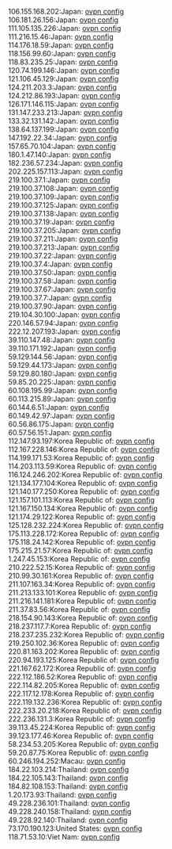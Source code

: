106.155.168.202:Japan: [ovpn config](vpn/106_155_168_202.ovpn)  
106.181.26.156:Japan: [ovpn config](vpn/106_181_26_156.ovpn)  
111.105.135.226:Japan: [ovpn config](vpn/111_105_135_226.ovpn)  
111.216.15.46:Japan: [ovpn config](vpn/111_216_15_46.ovpn)  
114.176.18.59:Japan: [ovpn config](vpn/114_176_18_59.ovpn)  
118.156.99.60:Japan: [ovpn config](vpn/118_156_99_60.ovpn)  
118.83.235.25:Japan: [ovpn config](vpn/118_83_235_25.ovpn)  
120.74.199.146:Japan: [ovpn config](vpn/120_74_199_146.ovpn)  
121.106.45.129:Japan: [ovpn config](vpn/121_106_45_129.ovpn)  
124.211.203.3:Japan: [ovpn config](vpn/124_211_203_3.ovpn)  
124.212.86.193:Japan: [ovpn config](vpn/124_212_86_193.ovpn)  
126.171.146.115:Japan: [ovpn config](vpn/126_171_146_115.ovpn)  
131.147.233.213:Japan: [ovpn config](vpn/131_147_233_213.ovpn)  
133.32.131.142:Japan: [ovpn config](vpn/133_32_131_142.ovpn)  
138.64.137.199:Japan: [ovpn config](vpn/138_64_137_199.ovpn)  
147.192.22.34:Japan: [ovpn config](vpn/147_192_22_34.ovpn)  
157.65.70.104:Japan: [ovpn config](vpn/157_65_70_104.ovpn)  
180.1.47.140:Japan: [ovpn config](vpn/180_1_47_140.ovpn)  
182.236.57.234:Japan: [ovpn config](vpn/182_236_57_234.ovpn)  
202.225.157.113:Japan: [ovpn config](vpn/202_225_157_113.ovpn)  
219.100.37.1:Japan: [ovpn config](vpn/219_100_37_1.ovpn)  
219.100.37.108:Japan: [ovpn config](vpn/219_100_37_108.ovpn)  
219.100.37.109:Japan: [ovpn config](vpn/219_100_37_109.ovpn)  
219.100.37.125:Japan: [ovpn config](vpn/219_100_37_125.ovpn)  
219.100.37.138:Japan: [ovpn config](vpn/219_100_37_138.ovpn)  
219.100.37.19:Japan: [ovpn config](vpn/219_100_37_19.ovpn)  
219.100.37.205:Japan: [ovpn config](vpn/219_100_37_205.ovpn)  
219.100.37.211:Japan: [ovpn config](vpn/219_100_37_211.ovpn)  
219.100.37.213:Japan: [ovpn config](vpn/219_100_37_213.ovpn)  
219.100.37.22:Japan: [ovpn config](vpn/219_100_37_22.ovpn)  
219.100.37.4:Japan: [ovpn config](vpn/219_100_37_4.ovpn)  
219.100.37.50:Japan: [ovpn config](vpn/219_100_37_50.ovpn)  
219.100.37.58:Japan: [ovpn config](vpn/219_100_37_58.ovpn)  
219.100.37.67:Japan: [ovpn config](vpn/219_100_37_67.ovpn)  
219.100.37.7:Japan: [ovpn config](vpn/219_100_37_7.ovpn)  
219.100.37.90:Japan: [ovpn config](vpn/219_100_37_90.ovpn)  
219.104.30.100:Japan: [ovpn config](vpn/219_104_30_100.ovpn)  
220.146.57.94:Japan: [ovpn config](vpn/220_146_57_94.ovpn)  
222.12.207.193:Japan: [ovpn config](vpn/222_12_207_193.ovpn)  
39.110.147.48:Japan: [ovpn config](vpn/39_110_147_48.ovpn)  
39.110.171.192:Japan: [ovpn config](vpn/39_110_171_192.ovpn)  
59.129.144.56:Japan: [ovpn config](vpn/59_129_144_56.ovpn)  
59.129.44.173:Japan: [ovpn config](vpn/59_129_44_173.ovpn)  
59.129.80.180:Japan: [ovpn config](vpn/59_129_80_180.ovpn)  
59.85.20.225:Japan: [ovpn config](vpn/59_85_20_225.ovpn)  
60.108.195.99:Japan: [ovpn config](vpn/60_108_195_99.ovpn)  
60.113.215.89:Japan: [ovpn config](vpn/60_113_215_89.ovpn)  
60.144.6.51:Japan: [ovpn config](vpn/60_144_6_51.ovpn)  
60.149.42.97:Japan: [ovpn config](vpn/60_149_42_97.ovpn)  
60.56.86.175:Japan: [ovpn config](vpn/60_56_86_175.ovpn)  
60.57.56.151:Japan: [ovpn config](vpn/60_57_56_151.ovpn)  
112.147.93.197:Korea Republic of: [ovpn config](vpn/112_147_93_197.ovpn)  
112.167.228.146:Korea Republic of: [ovpn config](vpn/112_167_228_146.ovpn)  
114.199.171.53:Korea Republic of: [ovpn config](vpn/114_199_171_53.ovpn)  
114.203.113.59:Korea Republic of: [ovpn config](vpn/114_203_113_59.ovpn)  
116.124.246.202:Korea Republic of: [ovpn config](vpn/116_124_246_202.ovpn)  
121.134.177.104:Korea Republic of: [ovpn config](vpn/121_134_177_104.ovpn)  
121.140.177.250:Korea Republic of: [ovpn config](vpn/121_140_177_250.ovpn)  
121.157.101.113:Korea Republic of: [ovpn config](vpn/121_157_101_113.ovpn)  
121.167.150.134:Korea Republic of: [ovpn config](vpn/121_167_150_134.ovpn)  
121.174.29.122:Korea Republic of: [ovpn config](vpn/121_174_29_122.ovpn)  
125.128.232.224:Korea Republic of: [ovpn config](vpn/125_128_232_224.ovpn)  
175.113.228.172:Korea Republic of: [ovpn config](vpn/175_113_228_172.ovpn)  
175.118.24.142:Korea Republic of: [ovpn config](vpn/175_118_24_142.ovpn)  
175.215.21.57:Korea Republic of: [ovpn config](vpn/175_215_21_57.ovpn)  
1.247.45.153:Korea Republic of: [ovpn config](vpn/1_247_45_153.ovpn)  
210.222.52.15:Korea Republic of: [ovpn config](vpn/210_222_52_15.ovpn)  
210.99.30.161:Korea Republic of: [ovpn config](vpn/210_99_30_161.ovpn)  
211.107.163.34:Korea Republic of: [ovpn config](vpn/211_107_163_34.ovpn)  
211.213.133.101:Korea Republic of: [ovpn config](vpn/211_213_133_101.ovpn)  
211.216.141.181:Korea Republic of: [ovpn config](vpn/211_216_141_181.ovpn)  
211.37.83.56:Korea Republic of: [ovpn config](vpn/211_37_83_56.ovpn)  
218.154.90.143:Korea Republic of: [ovpn config](vpn/218_154_90_143.ovpn)  
218.237.117.7:Korea Republic of: [ovpn config](vpn/218_237_117_7.ovpn)  
218.237.235.232:Korea Republic of: [ovpn config](vpn/218_237_235_232.ovpn)  
219.250.102.36:Korea Republic of: [ovpn config](vpn/219_250_102_36.ovpn)  
220.81.163.202:Korea Republic of: [ovpn config](vpn/220_81_163_202.ovpn)  
220.94.193.125:Korea Republic of: [ovpn config](vpn/220_94_193_125.ovpn)  
221.167.62.172:Korea Republic of: [ovpn config](vpn/221_167_62_172.ovpn)  
222.112.186.52:Korea Republic of: [ovpn config](vpn/222_112_186_52.ovpn)  
222.114.82.205:Korea Republic of: [ovpn config](vpn/222_114_82_205.ovpn)  
222.117.12.178:Korea Republic of: [ovpn config](vpn/222_117_12_178.ovpn)  
222.119.132.236:Korea Republic of: [ovpn config](vpn/222_119_132_236.ovpn)  
222.233.20.218:Korea Republic of: [ovpn config](vpn/222_233_20_218.ovpn)  
222.236.131.3:Korea Republic of: [ovpn config](vpn/222_236_131_3.ovpn)  
39.113.45.224:Korea Republic of: [ovpn config](vpn/39_113_45_224.ovpn)  
39.123.177.46:Korea Republic of: [ovpn config](vpn/39_123_177_46.ovpn)  
58.234.53.205:Korea Republic of: [ovpn config](vpn/58_234_53_205.ovpn)  
59.20.87.75:Korea Republic of: [ovpn config](vpn/59_20_87_75.ovpn)  
60.246.194.252:Macau: [ovpn config](vpn/60_246_194_252.ovpn)  
184.22.103.214:Thailand: [ovpn config](vpn/184_22_103_214.ovpn)  
184.22.105.143:Thailand: [ovpn config](vpn/184_22_105_143.ovpn)  
184.82.108.153:Thailand: [ovpn config](vpn/184_82_108_153.ovpn)  
1.20.173.93:Thailand: [ovpn config](vpn/1_20_173_93.ovpn)  
49.228.236.101:Thailand: [ovpn config](vpn/49_228_236_101.ovpn)  
49.228.240.158:Thailand: [ovpn config](vpn/49_228_240_158.ovpn)  
49.228.92.140:Thailand: [ovpn config](vpn/49_228_92_140.ovpn)  
73.170.190.123:United States: [ovpn config](vpn/73_170_190_123.ovpn)  
118.71.53.10:Viet Nam: [ovpn config](vpn/118_71_53_10.ovpn)  
